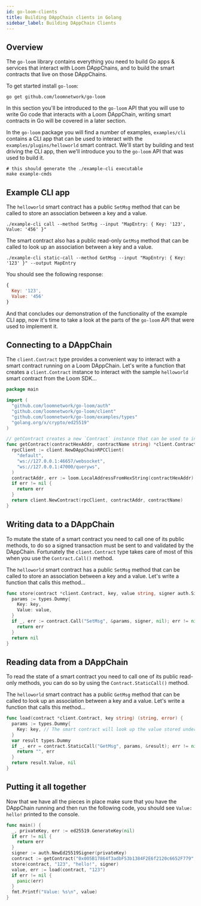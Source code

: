 ```yaml
---
id: go-loom-clients
title: Building DAppChain clients in Golang
sidebar_label: Building DAppChain Clients
---
```

## Overview

The `go-loom` library contains everything you need to build Go apps & services that interact with Loom DAppChains, and to build the smart contracts that live on those DAppChains.

To get started install `go-loom`:

```shell
go get github.com/loomnetwork/go-loom
```

In this section you'll be introduced to the `go-loom` API that you will use to write Go code that interacts with a Loom DAppChain, writing smart contracts in Go will be covered in a later section.

In the `go-loom` package you will find a number of examples, `examples/cli` contains a CLI app that can be used to interact with the `examples/plugins/helloworld` smart contract. We'll start by building and test driving the CLI app, then we'll introduce you to the `go-loom` API that was used to build it.

```shell
# this should generate the ./example-cli executable
make example-cmds
```

## Example CLI app

The `helloworld` smart contract has a public `SetMsg` method that can be called to store an association between a key and a value.

```shell
./example-cli call --method SetMsg --input "MapEntry: { Key: '123', Value: '456' }"
```

The smart contract also has a public read-only `GetMsg` method that can be called to look up an association between a key and a value.

```shell
./example-cli static-call --method GetMsg --input "MapEntry: { Key: '123' }" --output MapEntry
```

You should see the following response:

```js
{
  Key: '123',
  Value: '456'
}
```

And that concludes our demonstration of the functionality of the example CLI app, now it's time to take a look at the parts of the `go-loom` API that were used to implement it.

## Connecting to a DAppChain

The `client.Contract` type provides a convenient way to interact with a smart contract running on a Loom DAppChain. Let's write a function that creates a `client.Contract` instance to interact with the sample `helloworld` smart contract from the Loom SDK...

```go
package main

import (
  "github.com/loomnetwork/go-loom/auth"
  "github.com/loomnetwork/go-loom/client"
  "github.com/loomnetwork/go-loom/examples/types"
  "golang.org/x/crypto/ed25519"
)

// getContract creates a new `Contract` instance that can be used to interact with a smart contract.
func getContract(contractHexAddr, contractName string) *client.Contract {
  rpcClient := client.NewDAppChainRPCClient(
    "default",
    "ws://127.0.0.1:46657/websocket",
    "ws://127.0.0.1:47000/queryws",
  )
  contractAddr, err := loom.LocalAddressFromHexString(contractHexAddr)
  if err != nil {
    return err
  }
  return client.NewContract(rpcClient, contractAddr, contractName)
}
```

## Writing data to a DAppChain

To mutate the state of a smart contract you need to call one of its public methods, to do so a signed transaction must be sent to and validated by the DAppChain. Fortunately the `client.Contract` type takes care of most of this when you use the `Contract.Call()` method.

The `helloworld` smart contract has a public `SetMsg` method that can be called to store an association between a key and a value. Let's write a function that calls this method...

```go
func store(contract *client.Contract, key, value string, signer auth.Signer) error {
  params := types.Dummy{
    Key: key,
    Value: value,
  }
  if _, err := contract.Call("SetMsg", &params, signer, nil); err != nil {
    return err
  }
  return nil
}

```

## Reading data from a DAppChain

To read the state of a smart contract you need to call one of its public read-only methods, you can do so by using the `Contract.StaticCall()` method.

The `helloworld` smart contract has a public `GetMsg` method that can be called to look up an association between a key and a value. Let's write a function that calls this method...

```go
func load(contract *client.Contract, key string) (string, error) {
  params := types.Dummy{
    Key: key, // The smart contract will look up the value stored under this key.
  }
  var result types.Dummy
  if _, err = contract.StaticCall("GetMsg", params, &result); err != nil {
    return "", err
  }
  return result.Value, nil
}
```

## Putting it all together

Now that we have all the pieces in place make sure that you have the DAppChain running and then run the following code, you should see `Value: hello!` printed to the console.

```go
func main() {
  _, privateKey, err := ed25519.GenerateKey(nil)
  if err != nil {
    return err
  }
  signer := auth.NewEd25519Signer(privateKey)
  contract := getContract("0x005B17864f3adbF53b1384F2E6f2120c6652F779", "helloworld")
  store(contract, "123", "hello!", signer)
  value, err := load(contract, "123")
  if err != nil {
    panic(err)
  }
  fmt.Printf("Value: %s\n", value)
}
```